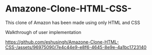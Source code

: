# Amazone-Clone-HTML-CSS-

This clone of Amazon has been made using only HTML and CSS

Walkthrough of user implementation


https://github.com/eshusingh/Amazone-Clone-HTML-CSS-/assets/96975090/7e4c44e9-e8f6-4645-8e9e-4a1bc1723140

